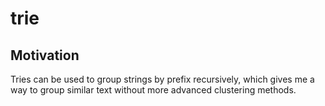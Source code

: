 # trie

## Motivation

Tries can be used to group strings by prefix recursively, which gives me a way to group similar text without more advanced clustering methods.

